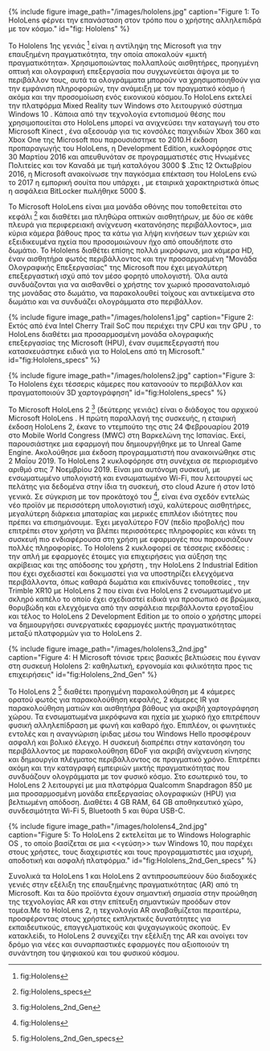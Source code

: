 {% include figure image_path="/images/hololens.jpg" caption="Figure 1: Το HoloLens φέρνει την επανάσταση στον τρόπο που o χρήστης αλληλεπιδρά με τον κόσμο." id="fig: Ηololens" %}



Το Hololens 1ης γενιάς [^1] είναι η αντίληψη της Microsoft για την επαυξημένη πραγματικότητα, την οποία αποκαλούν «μικτή πραγματικότητα». Χρησιμοποιώντας πολλαπλούς αισθητήρες, προηγμένη οπτική και ολογραφική επεξεργασία που συγχωνεύεται άψογα με το περιβάλλον τους, αυτά τα ολογράμματα μπορούν να χρησιμοποιηθούν για την εμφάνιση πληροφοριών, την ανάμειξη με τον πραγματικό κόσμο ή ακόμα και την προσομοίωση ενός εικονικού κόσμου.Το HoloLens εκτελεί την πλατφόρμα Mixed Reality των Windows στο λειτουργικό σύστημα Windows 10 . Κάποια από την τεχνολογία εντοπισμού θέσης που χρησιμοποιείται στο HoloLens μπορεί να ανιχνεύσει την καταγωγή του στο Microsoft Kinect , ένα αξεσουάρ για τις κονσόλες παιχνιδιών Xbox 360 και Xbox One της Microsoft που παρουσιάστηκε το 2010.Η έκδοση προπαραγωγής του HoloLens, η Development Edition, κυκλοφόρησε στις 30 Μαρτίου 2016 και απευθυνόταν σε προγραμματιστές στις Ηνωμένες Πολιτείες και τον Καναδά με τιμή καταλόγου 3000 $ .Στις 12 Οκτωβρίου 2016, η Microsoft ανακοίνωσε την παγκόσμια επέκταση του HoloLens ενώ το 2017 η  εμπορική σουίτα που υπάρχει , με εταιρικά χαρακτηριστικά όπως η ασφάλεια BitLocker πωλήθηκε 5000 $.

Το Microsoft HoloLens είναι μια μονάδα οθόνης που τοποθετείται στο κεφάλι [^2] και διαθέτει μια πληθώρα οπτικών αισθητήρων, με δύο σε κάθε πλευρά για περιφερειακή ανίχνευση «κατανόησης περιβάλλοντος», μια κύρια κάμερα βάθους προς τα κάτω για λήψη κινήσεων των χεριών και εξειδικευμένα ηχεία που προσομοιώνουν ήχο από οπουδήποτε στο δωμάτιο. Το Hololens διαθέτει επίσης πολλά μικρόφωνα, μια κάμερα HD, έναν αισθητήρα φωτός περιβάλλοντος και την προσαρμοσμένη "Μονάδα Ολογραφικής Επεξεργασίας" της Microsoft που έχει μεγαλύτερη επεξεργαστική ισχύ από τον μέσο φορητό υπολογιστή. Όλα αυτά συνδυάζονται για να αισθανθεί ο χρήστης τον χωρικό προσανατολισμό της μονάδας στο δωμάτιο, να παρακολουθεί τοίχους και αντικείμενα στο δωμάτιο και να συνδυάζει ολογράμματα στο περιβάλλον.

{% include figure image_path="/images/hololens1.jpg" caption="Figure 2: Εκτός από ένα Intel Cherry Trail SoC που περιέχει την CPU και την GPU , το HoloLens διαθέτει μια προσαρμοσμένη μονάδα ολογραφικής επεξεργασίας της Microsoft (HPU), έναν συμεπεξεργαστή που κατασκευάστηκε ειδικά για το HoloLens από τη Microsoft." id="fig:Hololens_specs" %}

{% include figure image_path="/images/hololens2.jpg" caption="Figure 3: Το Hololens έχει τέσσερις κάμερες που κατανοούν το περιβάλλον και πραγματοποιούν 3D χαρτογράφηση" id="fig:Hololens_specs" %}

Το Microsoft HoloLens 2 [^3] (δεύτερης γενιάς) είναι ο διάδοχος του αρχικού Microsoft HoloLens . Η πρώτη παραλλαγή της συσκευής, η εταιρική έκδοση HoloLens 2, έκανε το ντεμπούτο της στις 24 Φεβρουαρίου 2019 στο Mobile World Congress (MWC) στη Βαρκελώνη της Ισπανίας. Εκεί, παρουσιάστηκε μια εφαρμογή που δημιουργήθηκε με το Unreal Game Engine. Ακολούθησε μια έκδοση προγραμματιστή που ανακοινώθηκε στις 2 Μαΐου 2019. Το HoloLens 2 κυκλοφόρησε στη συνέχεια σε περιορισμένο αριθμό στις 7 Νοεμβρίου 2019. Είναι μια αυτόνομη συσκευή, με ενσωματωμένο υπολογιστή και ενσωματωμένο Wi-Fi, που λειτουργεί ως πελάτης για δεδομένα στην ίδια τη συσκευή, στο cloud Azure ή στον Ιστό γενικά. Σε σύγκριση με τον προκάτοχό του [^1], είναι ένα σχεδόν εντελώς νέο προϊόν με περισσότερη υπολογιστική ισχύ, καλύτερους αισθητήρες, μεγαλύτερη διάρκεια μπαταρίας και μερικές επιπλέον ιδιότητες που πρέπει να επισημάνουμε. Έχει μεγαλύτερο FOV (πεδίο προβολής) που επιτρέπει στον χρήστη να βλέπει περισσότερες πληροφορίες και κάνει τη συσκευή πιο ενδιαφέρουσα στη χρήση με εφαρμογές που παρουσιάζουν πολλές πληροφορίες. Το Hololens 2 κυκλοφορεί σε τέσσερις εκδόσεις : την απλή με εφαρμογές έτοιμες για επιχειρήσεις για αύξηση της ακρίβειας και της απόδοσης του χρήστη , την HoloLens 2 Industrial Edition που έχει σχεδιαστεί και δοκιμαστεί για να υποστηρίζει ελεγχόμενα περιβάλλοντα, όπως καθαρά δωμάτια και επικίνδυνες τοποθεσίες , την Trimble XR10 με HoloLens 2 που είναι ένα HoloLens 2 ενσωματωμένο με σκληρό καπέλο το οποίο έχει σχεδιαστεί ειδικά για προσωπικό σε βρώμικα, θορυβώδη και ελεγχόμενα από την ασφάλεια περιβάλλοντα εργοταξίου και τέλος το HoloLens 2 Development Edition με το οποίο ο χρήστης μπορεί να δημιουργήσει συνεργατικές εφαρμογές μικτής πραγματικότητας μεταξύ πλατφορμών για το HoloLens 2.


{% include figure image_path="/images/hololens3_2nd.jpg" caption="Figure 4: Η Microsoft τόνισε τρεις βασικές βελτιώσεις που έγιναν στη συσκευή Hololens 2: καθηλωτική, εργονομία και φιλικότητα προς τις επιχειρήσεις" id="fig:Hololens_2nd_Gen" %}


Το HoloLens 2 [^4] διαθέτει προηγμένη παρακολούθηση με 4 κάμερες ορατού φωτός για παρακολούθηση κεφαλής, 2 κάμερες IR για παρακολούθηση ματιών και αισθητήρα βάθους για ακριβή χαρτογράφηση χώρου. Τα ενσωματωμένα μικρόφωνα και ηχεία με χωρικό ήχο επιτρέπουν φυσική αλληλεπίδραση με φωνή και καθαρό ήχο. Επιπλέον, οι φωνητικές εντολές και η αναγνώριση ίριδας μέσω του Windows Hello προσφέρουν ασφαλή και βολικό έλεγχο. Η συσκευή διαπρέπει στην κατανόηση του περιβάλλοντος με παρακολούθηση 6DoF για ακριβή ανίχνευση κίνησης και δημιουργία πλέγματος περιβάλλοντος σε πραγματικό χρόνο. Επιτρέπει ακόμη και την καταγραφή εμπειριών μικτής πραγματικότητας που συνδυάζουν ολογράμματα με τον φυσικό κόσμο. Στο εσωτερικό του, το HoloLens 2 λειτουργεί με μια πλατφόρμα Qualcomm Snapdragon 850 με μια προσαρμοσμένη μονάδα επεξεργασίας ολογραφικών (HPU) για βελτιωμένη απόδοση. Διαθέτει 4 GB RAM, 64 GB αποθηκευτικό χώρο, συνδεσιμότητα Wi-Fi 5, Bluetooth 5 και θύρα USB-C. 


{% include figure image_path="/images/hololens4_2nd.jpg" caption="Figure 5: Το HoloLens 2 εκτελείται με το Windows Holographic OS , το οποίο βασίζεται σε μια <<γεύση>> των Windows 10, που παρέχει στους χρήστες, τους διαχειριστές και τους προγραμματιστές μια ισχυρή, αποδοτική και ασφαλή πλατφόρμα." id="fig:Hololens_2nd_Gen_specs" %}

Συνολικά τα HoloLens 1 και HoloLens 2 αντιπροσωπεύουν δύο διαδοχικές γενιές στην εξέλιξη της επαυξημένης πραγματικότητας (AR) από τη Microsoft. Και τα δύο προϊόντα έχουν σημαντική σημασία στην προώθηση της τεχνολογίας AR και στην επίτευξη σημαντικών προόδων στον τομέα.Με το HoloLens 2, η τεχνολογία AR αναβαθμίζεται περαιτέρω, προσφέροντας στους χρήστες εκπληκτικές δυνατότητες για εκπαιδευτικούς, επαγγελματικούς και ψυχαγωγικούς σκοπούς. Εν κατακλείδι, το HoloLens 2 συνεχίζει την εξέλιξη της AR και ανοίγει τον δρόμο για νέες και συναρπαστικές εφαρμογές που αξιοποιούν τη συνάντηση του ψηφιακού και του φυσικού κόσμου.


[^1]: fig:Hololens

[^2]: fig:Hololens_specs

[^3]: fig:Hololens_2nd_Gen

[^4]: fig:Hololens_2nd_Gen_specs
